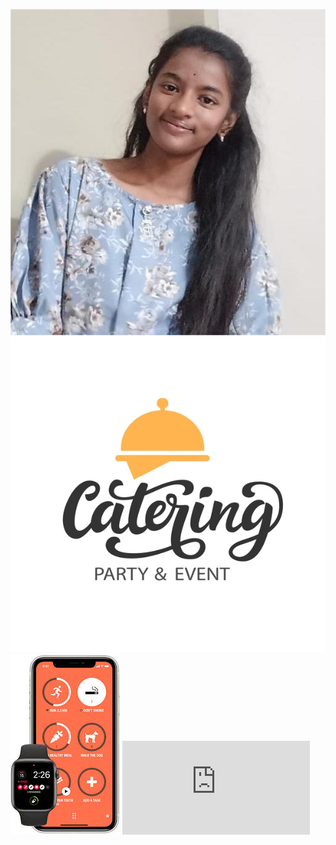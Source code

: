 ![image alt](https://github.com/Srinidhi-png/Portfolio/blob/4e42e0e7697b605de0192ecc8661719b08f9a708/my%20profile.jpg)
![image alt](https://github.com/Srinidhi-png/Portfolio/blob/ca75fc3a1856bd4218386e8639e59df1e3d07185/logo.jpg)
![image alt](https://github.com/Srinidhi-png/Portfolio/blob/7c97e0abc8e3fbd9d4d03dd0b147a63b2fc6db47/logo2.jpg)
![image alt](https://github.com/Srinidhi-png/Portfolio/blob/b437f80cc531178cbd26096333ebb3b320d37f27/Resume.4.pdf)
